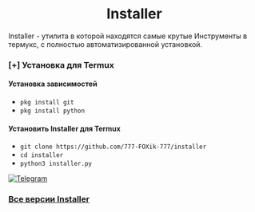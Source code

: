 <h1 align="center">Installer</h1>

Installer - утилита в которой находятся самые крутые
Инструменты в термукс, с полностью автоматизированной установкой.




### [+] Установка для Termux

#### Установка зависимостей

 - ```pkg install git```
 - ```pkg install python``` 

#### Установить Installer для Termux

 - `git clone https://github.com/777-FOXik-777/installer`
 - `cd installer`
 - `python3 installer.py`


[![Telegram](https://img.shields.io/badge/Telegram-SYPEXHACK-indigo?style=for-the-badge&logo=telegram)](https://t.me/+1MZLhFv1sMJjZmFi)


### [Все версии Installer](https://github.com/777-FOXik-777/installer/releases)
